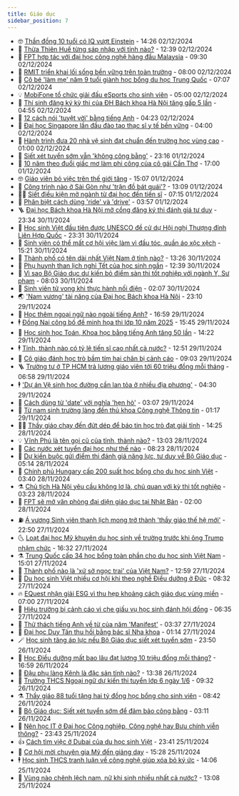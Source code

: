 ```yaml
---
title: Giáo dục
sidebar_position: 7
---
```


<!-- vnexpress-giao-duc:START -->
- 🤓 [Thần đồng 10 tuổi có IQ vượt Einstein](https://vnexpress.net/than-dong-10-tuoi-co-iq-vuot-einstein-4822935.html) - 14:26 02/12/2024
- 🦆 [Thừa Thiên Huế từng sáp nhập với tỉnh nào?](https://vnexpress.net/thua-thien-hue-tung-sap-nhap-voi-tinh-nao-4822924.html) - 12:39 02/12/2024
- 🦩 [FPT hợp tác với đại học công nghệ hàng đầu Malaysia](https://vnexpress.net/fpt-hop-tac-voi-dai-hoc-cong-nghe-hang-dau-malaysia-4822730.html) - 09:30 02/12/2024
- 🌮 [RMIT triển khai lối sống bền vững trên toàn trường](https://vnexpress.net/rmit-trien-khai-loi-song-ben-vung-tren-toan-truong-4822840.html) - 08:00 02/12/2024
- 🔭 [Cô bé &#39;làm mẹ&#39; năm 9 tuổi giành học bổng du học Trung Quốc](https://vnexpress.net/co-be-lam-me-nam-9-tuoi-gianh-hoc-bong-du-hoc-trung-quoc-4822077.html) - 07:07 02/12/2024
- 💡 [MobiFone tổ chức giải đấu eSports cho sinh viên](https://vnexpress.net/mobifone-to-chuc-giai-dau-esports-cho-sinh-vien-4821972.html) - 05:00 02/12/2024
- 🥰 [Thí sinh đăng ký kỳ thi của ĐH Bách khoa Hà Nội tăng gấp 5 lần](https://vnexpress.net/thi-sinh-dang-ky-ky-thi-cua-dh-bach-khoa-ha-noi-tang-gap-5-lan-4822765.html) - 04:55 02/12/2024
- 🐲 [12 cách nói &#39;tuyệt vời&#39; bằng tiếng Anh](https://vnexpress.net/12-cach-noi-tuyet-voi-bang-tieng-anh-4822751.html) - 04:23 02/12/2024
- 🦒 [Đại học Singapore lần đầu đào tạo thạc sĩ y tế bền vững](https://vnexpress.net/dai-hoc-singapore-lan-dau-dao-tao-thac-si-y-te-ben-vung-4817946.html) - 04:00 02/12/2024
- 🦆 [Hành trình đưa 20 nhà vệ sinh đạt chuẩn đến trường học vùng cao](https://vnexpress.net/hanh-trinh-dua-20-nha-ve-sinh-dat-chuan-den-truong-hoc-vung-cao-4820189.html) - 01:00 02/12/2024
- 🧰 [Siết xét tuyển sớm vẫn &#39;không công bằng&#39;](https://vnexpress.net/siet-xet-tuyen-som-van-khong-cong-bang-4821480.html) - 23:16 01/12/2024
- 🐘 [10 năm theo đuổi giấc mơ làm phi công của cô gái Cần Thơ](https://vnexpress.net/10-nam-theo-duoi-giac-mo-lam-phi-cong-cua-co-gai-can-tho-4821637.html) - 17:00 01/12/2024
- 🤓 [Giáo viên bỏ việc trên thế giới tăng](https://vnexpress.net/giao-vien-bo-viec-tren-the-gioi-tang-4820712.html) - 15:07 01/12/2024
- 🧰 [Công trình nào ở Sài Gòn như &#39;trận đồ bát quái&#39;?](https://vnexpress.net/cong-trinh-nao-o-sai-gon-nhu-tran-do-bat-quai-4822505.html) - 13:09 01/12/2024
- 🧑‍💻 [Siết điều kiện mở ngành từ đại học đến tiến sĩ](https://vnexpress.net/siet-dieu-kien-mo-nganh-tu-dai-hoc-den-tien-si-4822407.html) - 07:15 01/12/2024
- 🫶 [Phân biệt cách dùng &#39;ride&#39; và &#39;drive&#39;](https://vnexpress.net/phan-biet-cach-dung-ride-va-drive-4822311.html) - 03:57 01/12/2024
- 🪜 [Đại học Bách khoa Hà Nội mở cổng đăng ký thi đánh giá tư duy](https://vnexpress.net/dai-hoc-bach-khoa-ha-noi-mo-cong-dang-ky-thi-danh-gia-tu-duy-4822190.html) - 23:34 30/11/2024
- 🎊 [Học sinh Việt đầu tiên được UNESCO đề cử dự Hội nghị Thượng đỉnh Liên Hợp Quốc](https://vnexpress.net/hoc-sinh-viet-dau-tien-duoc-unesco-de-cu-du-hoi-nghi-thuong-dinh-lien-hop-quoc-4821013.html) - 23:31 30/11/2024
- 🧐 [Sinh viên có thể mất cơ hội việc làm vì đầu tóc, quần áo xộc xệch](https://vnexpress.net/sinh-vien-co-the-mat-co-hoi-viec-lam-vi-dau-toc-quan-ao-xoc-xech-4822289.html) - 15:21 30/11/2024
- 🌈 [Thành phố có tên dài nhất Việt Nam ở tỉnh nào?](https://vnexpress.net/thanh-pho-co-ten-dai-nhat-viet-nam-o-tinh-nao-4817545.html) - 13:26 30/11/2024
- 🥰 [Phụ huynh than lịch nghỉ Tết của học sinh ngắn](https://vnexpress.net/phu-huynh-than-lich-nghi-tet-cua-hoc-sinh-ngan-4813712.html) - 12:39 30/11/2024
- 🎡 [Vì sao Bộ Giáo dục dự kiến bỏ điểm sàn thi tốt nghiệp với ngành Y, Sư phạm](https://vnexpress.net/vi-sao-bo-giao-duc-du-kien-bo-diem-san-thi-tot-nghiep-voi-nganh-y-su-pham-4821000.html) - 08:03 30/11/2024
- 🎊 [Sinh viên tử vong khi thực hành nối điện](https://vnexpress.net/sinh-vien-tu-vong-khi-thuc-hanh-noi-dien-4822104.html) - 02:07 30/11/2024
- 🌏 [&#39;Nam vương&#39; tài năng của Đại học Bách khoa Hà Nội](https://vnexpress.net/nam-vuong-tai-nang-cua-dai-hoc-bach-khoa-ha-noi-4821970.html) - 23:10 29/11/2024
- 🥸 [Học thêm ngoại ngữ nào ngoài tiếng Anh?](https://vnexpress.net/hoc-them-ngoai-ngu-nao-ngoai-tieng-anh-4821036.html) - 16:59 29/11/2024
- 🕴 [Đồng Nai công bố đề minh họa thi lớp 10 năm 2025](https://vnexpress.net/dong-nai-cong-bo-de-minh-hoa-thi-lop-10-nam-2025-4821871.html) - 15:45 29/11/2024
- 💂 [Học sinh học Toán, Khoa học bằng tiếng Anh tăng 50 lần](https://vnexpress.net/hoc-sinh-hoc-toan-khoa-hoc-bang-tieng-anh-tang-50-lan-4822014.html) - 14:22 29/11/2024
- 🕴 [Tỉnh, thành nào có tỷ lệ tiến sĩ cao nhất cả nước?](https://vnexpress.net/tinh-thanh-nao-co-ty-le-tien-si-cao-nhat-ca-nuoc-4822041.html) - 12:51 29/11/2024
- 🌋 [Cô giáo đánh học trò bầm tím hai chân bị cảnh cáo](https://vnexpress.net/co-giao-danh-hoc-tro-bam-tim-hai-chan-bi-canh-cao-4821945.html) - 09:03 29/11/2024
- 🪜 [Trường tư ở TP HCM trả lương giáo viên tới 60 triệu đồng mỗi tháng](https://vnexpress.net/truong-tu-o-tp-hcm-tra-luong-giao-vien-toi-60-trieu-dong-moi-thang-4821843.html) - 06:58 29/11/2024
- 🕴 [&#39;Dự án Vệ sinh học đường cần lan tỏa ở nhiều địa phương&#39;](https://vnexpress.net/du-an-ve-sinh-hoc-duong-can-lan-toa-o-nhieu-dia-phuong-4820654.html) - 04:30 29/11/2024
- 🎃 [Cách dùng từ &#39;date&#39; với nghĩa &#39;hẹn hò&#39;](https://vnexpress.net/cach-dung-tu-date-voi-nghia-hen-ho-4821632.html) - 03:07 29/11/2024
- 🦏 [Từ nam sinh trường làng đến thủ khoa Công nghệ Thông tin](https://vnexpress.net/tu-nam-sinh-truong-lang-den-thu-khoa-cong-nghe-thong-tin-4821703.html) - 01:17 29/11/2024
- 🧑‍🏫 [Thầy giáo chạy đến đứt dép để báo tin học trò đạt giải tỉnh](https://vnexpress.net/thay-giao-chay-den-dut-dep-de-bao-tin-hoc-tro-dat-giai-tinh-4821642.html) - 14:25 28/11/2024
- 💡 [Vĩnh Phú là tên gọi cũ của tỉnh, thành nào?](https://vnexpress.net/vinh-phu-la-ten-goi-cu-cua-tinh-thanh-nao-4821597.html) - 13:03 28/11/2024
- 🐎 [Các nước xét tuyển đại học như thế nào](https://vnexpress.net/cac-nuoc-xet-tuyen-dai-hoc-nhu-the-nao-4820842.html) - 08:23 28/11/2024
- 🧰 [Dự kiến buộc gửi điểm thi đánh giá năng lực, tư duy về Bộ Giáo dục](https://vnexpress.net/du-kien-buoc-gui-diem-thi-danh-gia-nang-luc-tu-duy-ve-bo-giao-duc-4820938.html) - 05:14 28/11/2024
- 🙉 [Chính phủ Hungary cấp 200 suất học bổng cho du học sinh Việt](https://vnexpress.net/chinh-phu-hungary-cap-200-suat-hoc-bong-cho-du-hoc-sinh-viet-4821184.html) - 03:40 28/11/2024
- ⚗️ [Chủ tịch Hà Nội yêu cầu không lơ là, chủ quan với kỳ thi tốt nghiệp](https://vnexpress.net/chu-tich-ha-noi-yeu-cau-khong-lo-la-chu-quan-voi-ky-thi-tot-nghiep-4821194.html) - 03:23 28/11/2024
- 🌝 [FPT sẽ mở văn phòng đại diện giáo dục tại Nhật Bản](https://vnexpress.net/fpt-se-mo-van-phong-dai-dien-giao-duc-tai-nhat-ban-4821273.html) - 02:00 28/11/2024
- ⛽️ [Á vương Sinh viên thanh lịch mong trở thành &#39;thầy giáo thế hệ mới&#39;](https://vnexpress.net/a-vuong-sinh-vien-thanh-lich-mong-tro-thanh-thay-giao-the-he-moi-4821107.html) - 22:50 27/11/2024
- 🌜 [Loạt đại học Mỹ khuyên du học sinh về trường trước khi ông Trump nhậm chức](https://vnexpress.net/loat-dai-hoc-my-khuyen-du-hoc-sinh-ve-truong-truoc-khi-ong-trump-nham-chuc-4821200.html) - 16:32 27/11/2024
- ⚗️ [Trung Quốc cấp 34 học bổng toàn phần cho du học sinh Việt Nam](https://vnexpress.net/trung-quoc-cap-34-hoc-bong-toan-phan-cho-du-hoc-sinh-viet-nam-4821039.html) - 15:01 27/11/2024
- 🧰 [Thành phố nào là &#39;xứ sở ngọc trai&#39; của Việt Nam?](https://vnexpress.net/thanh-pho-nao-la-xu-so-ngoc-trai-cua-viet-nam-4821158.html) - 12:59 27/11/2024
- 🤗 [Du học sinh Việt nhiều cơ hội khi theo nghề Điều dưỡng ở Đức](https://vnexpress.net/du-hoc-sinh-viet-nhieu-co-hoi-khi-theo-nghe-dieu-duong-o-duc-4820536.html) - 08:32 27/11/2024
- 🔥 [EQuest nhận giải ESG vì thu hẹp khoảng cách giáo dục vùng miền](https://vnexpress.net/equest-nhan-giai-esg-vi-thu-hep-khoang-cach-giao-duc-vung-mien-4820685.html) - 07:00 27/11/2024
- 💪 [Hiệu trưởng bị cảnh cáo vì che giấu vụ học sinh đánh hội đồng](https://vnexpress.net/hieu-truong-bi-canh-cao-vi-che-giau-vu-hoc-sinh-danh-hoi-dong-4820977.html) - 06:35 27/11/2024
- 💂 [Thử thách tiếng Anh về từ của năm &#39;Manifest&#39;](https://vnexpress.net/thu-thach-tieng-anh-ve-tu-cua-nam-manifest-4820906.html) - 03:37 27/11/2024
- 🌮 [Đại học Duy Tân thu hồi bằng bác sĩ Nha khoa](https://vnexpress.net/dai-hoc-duy-tan-thu-hoi-bang-bac-si-nha-khoa-4820708.html) - 01:14 27/11/2024
- 🪄 [Học sinh tăng áp lực nếu Bộ Giáo dục siết xét tuyển sớm](https://vnexpress.net/hoc-sinh-tang-ap-luc-neu-bo-giao-duc-siet-xet-tuyen-som-4820051.html) - 23:50 26/11/2024
- 🎡 [Học Điều dưỡng mất bao lâu đạt lương 10 triệu đồng mỗi tháng?](https://vnexpress.net/hoc-dieu-duong-mat-bao-lau-dat-luong-10-trieu-dong-moi-thang-4820238.html) - 16:59 26/11/2024
- 🌈 [Đậu phụ làng Kênh là đặc sản tỉnh nào?](https://vnexpress.net/dau-phu-lang-kenh-la-dac-san-tinh-nao-4820667.html) - 13:38 26/11/2024
- 🎊 [Trường THCS Ngoại ngữ dự kiến thi tuyển lớp 6 ngày 1/6](https://vnexpress.net/truong-thcs-ngoai-ngu-du-kien-thi-tuyen-lop-6-ngay-1-6-4820515.html) - 09:32 26/11/2024
- ⚗️ [Thầy giáo 88 tuổi tặng hai tỷ đồng học bổng cho sinh viên](https://vnexpress.net/thay-giao-88-tuoi-tang-hai-ty-dong-hoc-bong-cho-sinh-vien-4818948.html) - 08:42 26/11/2024
- 🌁 [Bộ Giáo dục: Siết xét tuyển sớm để đảm bảo công bằng](https://vnexpress.net/bo-giao-duc-siet-xet-tuyen-som-de-dam-bao-cong-bang-4820291.html) - 03:11 26/11/2024
- 🦏 [Nên học IT ở Đại học Công nghiệp, Công nghệ hay Bưu chính viễn thông?](https://vnexpress.net/nen-hoc-it-o-dai-hoc-cong-nghiep-cong-nghe-hay-buu-chinh-vien-thong-4819246.html) - 23:43 25/11/2024
- 👍 [Cách tìm việc ở Dubai của du học sinh Việt](https://vnexpress.net/cach-tim-viec-o-dubai-cua-du-hoc-sinh-viet-4794700.html) - 23:41 25/11/2024
- 🌈 [Cơ hội mời chuyên gia Mỹ đến giảng dạy](https://vnexpress.net/co-hoi-moi-chuyen-gia-my-den-giang-day-4818684.html) - 15:28 25/11/2024
- 🕴 [Học sinh THCS tranh luận về công nghệ giúp xóa bỏ ký ức](https://vnexpress.net/hoc-sinh-thcs-tranh-luan-ve-cong-nghe-giup-xoa-bo-ky-uc-4819841.html) - 14:06 25/11/2024
- 🧰 [Vùng nào chênh lệch nam, nữ khi sinh nhiều nhất cả nước?](https://vnexpress.net/vung-nao-chenh-lech-nam-nu-khi-sinh-nhieu-nhat-ca-nuoc-4820237.html) - 13:08 25/11/2024<!-- vnexpress-giao-duc:END -->
